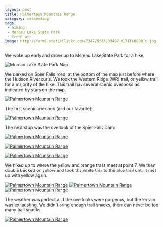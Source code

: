 ```yaml
---
layout: post
title: Palmertown Mountain Range
category: weekending
tags: 
 - hiking
 - Moreau Lake State Park
 - fresh air
image: http://farm8.staticflickr.com/7347/9583833497_0171fe8688_c.jpg
---
```


We woke up early and drove up to Moreau Lake State Park for a hike.

<img alt="Moreau Lake State Park Map" src="http://katydecorah.com/img/moreau-lake-state-park-map.png">

We parked on Spier Falls road, at the bottom of the map just before where the Hudson River curls. We took the Western Ridge (WR) trail, or yellow trail for a majority of the hike. This trail has several scenic overlooks as indicated by stars on the map.

<a href="http://www.flickr.com/photos/91218249@N05/9583836201/" title="Palmertown Mountain Range by katydecorah, on Flickr"><img src="http://farm3.staticflickr.com/2891/9583836201_fdbae467f0_c.jpg"  alt="Palmertown Mountain Range"></a>

The first scenic overlook (and our favorite):

<a href="http://www.flickr.com/photos/91218249@N05/9583833497/" title="Palmertown Mountain Range by katydecorah, on Flickr"><img src="http://farm8.staticflickr.com/7347/9583833497_0171fe8688_c.jpg"  alt="Palmertown Mountain Range" class="pop-out"></a>

The next stop was the overlook of the Spier Falls Dam:

<a href="http://www.flickr.com/photos/91218249@N05/9583831625/" title="Palmertown Mountain Range by katydecorah, on Flickr"><img src="http://farm8.staticflickr.com/7341/9583831625_fafaea7bb2_c.jpg" class="img-thirds" alt="Palmertown Mountain Range"></a>

<a href="http://www.flickr.com/photos/91218249@N05/9583837625/" title="Palmertown Mountain Range by katydecorah, on Flickr"><img src="http://farm3.staticflickr.com/2846/9583837625_cf283cb895_c.jpg" class="img-thirds" alt="Palmertown Mountain Range"></a>

<a href="http://www.flickr.com/photos/91218249@N05/9586629444/" title="Palmertown Mountain Range by katydecorah, on Flickr"><img src="http://farm3.staticflickr.com/2858/9586629444_457bb8211e_c.jpg" class="img-thirds" alt="Palmertown Mountain Range"></a>

We hiked up to where the yellow and orange trails meet at point 7. We then double backed on yellow and took the white trail to the blue trail until it met up with yellow again.

<a href="http://www.flickr.com/photos/91218249@N05/9583834269/" title="Palmertown Mountain Range by katydecorah, on Flickr"><img src="http://farm3.staticflickr.com/2876/9583834269_d8e7b144e5_c.jpg" class="img-thirds" alt="Palmertown Mountain Range"></a>
<a href="http://www.flickr.com/photos/91218249@N05/9583845429/" title="Palmertown Mountain Range by katydecorah, on Flickr"><img src="http://farm6.staticflickr.com/5533/9583845429_86f8609032_c.jpg" class="img-thirds" alt="Palmertown Mountain Range"></a>
<a href="http://www.flickr.com/photos/91218249@N05/9583847211/" title="Palmertown Mountain Range by katydecorah, on Flickr"><img src="http://farm6.staticflickr.com/5541/9583847211_8c7620529b_c.jpg" class="img-thirds" alt="Palmertown Mountain Range"></a>

The weather was perfect and the overlooks were gorgeous, but the terrain was exhausting. We didn't bring enough trail snacks, there can never be too many trail snacks.

<a href="http://www.flickr.com/photos/91218249@N05/9586631390/" title="Palmertown Mountain Range by katydecorah, on Flickr"><img src="http://farm6.staticflickr.com/5455/9586631390_96d1ca3f1d_c.jpg"  alt="Palmertown Mountain Range"></a>



